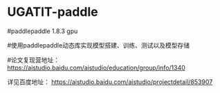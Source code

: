 # UGATIT-paddle

#paddlepaddle 1.8.3 gpu

#使用paddlepaddle动态库实现模型搭建、训练、测试以及模型存储

#论文复现营地址：
https://aistudio.baidu.com/aistudio/education/group/info/1340


详见百度地址：
https://aistudio.baidu.com/aistudio/projectdetail/853907

